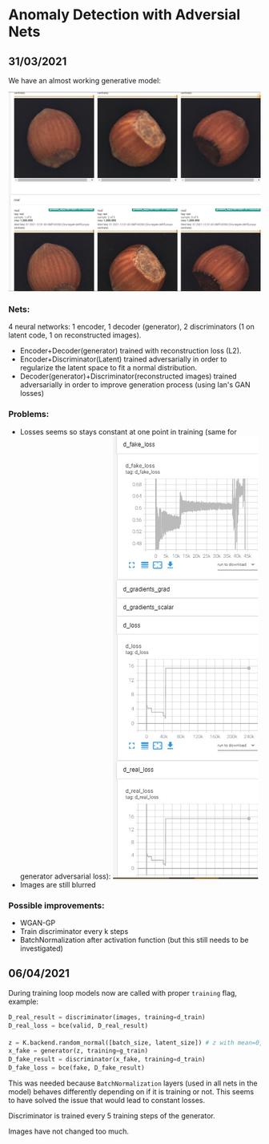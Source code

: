 # Anomaly Detection with Adversial Nets

## 31/03/2021

We have an almost working generative model:

![Generative results on MVTEC-AD hazelnuts](images/20210331result.jpg)

### Nets:
4 neural networks: 1 encoder, 1 decoder (generator), 2 discriminators (1 on latent code, 1 on reconstructed images).

* Encoder+Decoder(generator) trained with reconstruction loss (L2).
* Encoder+Discriminator(Latent) trained adversarially in order to regularize the latent space to fit a normal distribution.
* Decoder(generator)+Discriminator(reconstructed images) trained adversarially in order to improve generation process (using Ian's GAN losses)

### Problems:
* Losses seems so stays constant at one point in training (same for generator adversarial loss): ![Losses are constant :(](images/20210331lossproblem.jpg)
* Images are still blurred

### Possible improvements:
* WGAN-GP
* Train discriminator every k steps
* BatchNormalization after activation function (but this still needs to be investigated)

## 06/04/2021

During training loop models now are called with proper `training` flag, example:

```python
D_real_result = discriminator(images, training=d_train)
D_real_loss = bce(valid, D_real_result)

z = K.backend.random_normal([batch_size, latent_size]) # z with mean=0, std=1
x_fake = generator(z, training=g_train)
D_fake_result = discriminator(x_fake, training=d_train)
D_fake_loss = bce(fake, D_fake_result)
```

This was needed because `BatchNormalization` layers (used in all nets in the model) behaves differently depending on if it is training or not.
This seems to have solved the issue that would lead to constant losses.

Discriminator is trained every 5 training steps of the generator.

Images have not changed too much.


